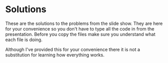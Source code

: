 # Solutions

These are the solutions to the problems from the slide show. They are here for your convenience so you don't have to type all the code in from the presentation. Before you copy the files make sure you understand what each file is doing. 

Although I've provided this for your convenience there it is not a substitution for learning how everything works.
